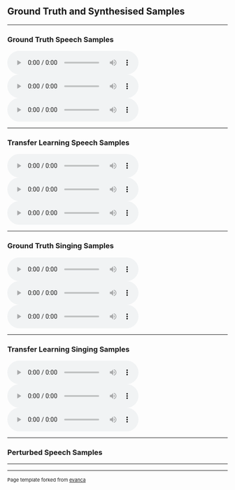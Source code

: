 ## Ground Truth and Synthesised Samples

---

### Ground Truth Speech Samples

<audio controls>
  <source src="images/os-b0062.wav" type="audio/wav">
 </audio>
 <audio controls>
  <source src="images/os-b0106.wav" type="audio/wav">
   </audio>
  <audio controls>
  <source src="images/os-b0114.wav" type="audio/wav">
</audio>



---

### Transfer Learning Speech Samples

<audio controls>
  <source src="images/speech-b0062.wav" type="audio/wav">
 </audio>
 <audio controls>
  <source src="images/speech-b0106.wav" type="audio/wav">
   </audio>
  <audio controls>
  <source src="images/speech-b0114.wav" type="audio/wav">
</audio>


---


### Ground Truth Singing Samples

<audio controls>
  <source src="images/om_a0175.wav" type="audio/wav">
 </audio>
 <audio controls>
  <source src="images/om_a0080.wav" type="audio/wav">
   </audio>
  <audio controls>
  <source src="images/om_a0443.wav" type="audio/wav">
</audio>

---

### Transfer Learning Singing Samples

<audio controls>
  <source src="images/mel-a0175.wav" type="audio/wav">
 </audio>
 <audio controls>
  <source src="images/mel-a0080.wav" type="audio/wav">
   </audio>
  <audio controls>
  <source src="images/mel-a0443.wav" type="audio/wav">
</audio>


---

### Perturbed Speech Samples

---




---
<p style="font-size:11px">Page template forked from <a href="https://github.com/evanca/quick-portfolio">evanca</a></p>
<!-- Remove above link if you don't want to attibute -->
